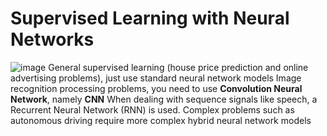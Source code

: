 # Supervised Learning with Neural Networks
![image](https://user-images.githubusercontent.com/101238373/194950802-7c183078-151f-463b-80d5-f74628b91b49.png)
General supervised learning (house price prediction and online advertising problems), just use standard neural network models
Image recognition processing problems, you need to use **Convolution Neural Network**, namely **CNN**
When dealing with sequence signals like speech, a Recurrent Neural Network (RNN) is used.
Complex problems such as autonomous driving require more complex hybrid neural network models
